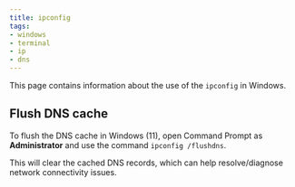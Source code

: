 ```yaml
---
title: ipconfig
tags:
- windows
- terminal
- ip
- dns
---
```


This page contains information about the use of the `ipconfig` in Windows.
<!--more-->

## Flush DNS cache

To flush the DNS cache in Windows (11), open Command Prompt as **Administrator** and use the command `ipconfig /flushdns`. 

This will clear the cached DNS records, which can help resolve/diagnose network connectivity issues.



